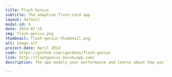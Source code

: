 ```yaml
---
title: Flash Genius
subtitle: The adaptive flash-card app
layout: default
modal-id: 6
date: 2014-07-15
img: flash-genius.png
thumbnail: flash-genius-thumbnail.png
alt: image-alt
project-date: April 2014
code: https://github.com/cgardens/flash-genius
link: http://flashgenius.herokuapp.com/
description: The app models your performance and learns about how you learn. It tells you what you should study and when in order to learn in the most effecient manner possible. In this way, you learn more in less time time and remember it for longer.

---
```

